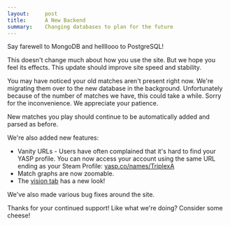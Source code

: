 ```yaml
---
layout:     post
title:      A New Backend
summary:    Changing databases to plan for the future
---
```


Say farewell to MongoDB and hellllooo to PostgreSQL!

This doesn't change much about how you use the site. But we hope you feel its effects. This update
should improve site speed and stability.

You may have noticed your old matches aren't present right now. We're migrating them over
to the new database in the background. Unfortunately because of the number of matches we have,
this could take a while. Sorry for the inconvenience. We appreciate your patience.

New matches you play should continue to be automatically added and parsed as before.

We're also added new features:
* Vanity URLs - Users have often complained that it's hard to find your YASP profile. You can now access
  your account using the same URL ending as your Steam Profile: [yasp.co/names/TriplexA](/names/TriplexA)
* Match graphs are now zoomable.
* The [vision tab](http://yasp.co/matches/1903993653/vision) has a new look!

We've also made various bug fixes around the site.

Thanks for your continued support! Like what we're doing? Consider some cheese!
